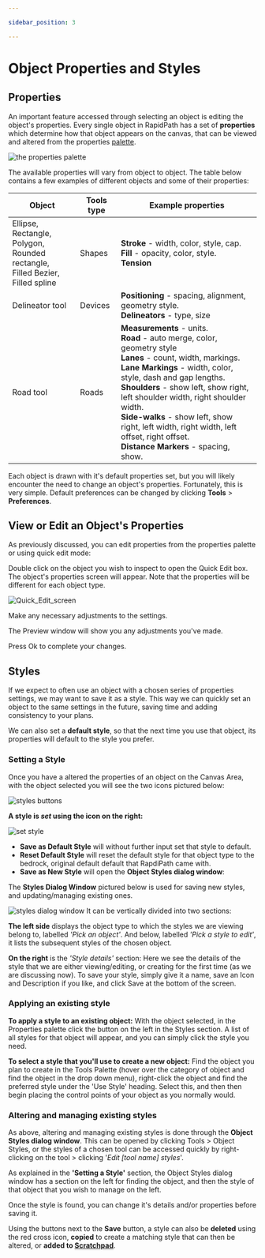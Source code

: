 ```yaml
---

sidebar_position: 3

---
```

# Object Properties and Styles

## Properties

An important feature accessed through selecting an object is editing the object's properties. Every single object in RapidPath has a set of **properties** which determine how that object appears on the canvas, that can be viewed and altered from the properties [palette](/docs/rapidpath/the-rapidpath-screen/your-workspace.md).

![the properties palette](./assets/The-Properties-Palette.png)

The available properties will vary from object to object. The table below contains a few examples of different objects and some of their properties:

|Object                                                                            | Tools type |Example properties                                                                           |
|----------------------------------------------------------------------------------|------------|---------------------------------------------------------------------------------------------|
| Ellipse, Rectangle,<br /> Polygon, Rounded rectangle,<br /> Filled Bezier, Filled spline  | Shapes     | **Stroke** - width, color, style, cap.  <br />**Fill** - opacity, color, style.  <br />**Tension**|
| Delineator tool                                                                  | Devices    | **Positioning** - spacing, alignment, geometry style.  <br />**Delineators** - type, size      |
| Road tool                                                                        | Roads      | **Measurements** - units.  <br />**Road** - auto merge, color, geometry style  <br />**Lanes** - count, width, markings.  <br />**Lane Markings** - width, color, style, dash and gap lengths.  <br />**Shoulders** - show left, show right, left shoulder width, right shoulder width.  <br />**Side-walks** - show left, show right, left width, right width, left offset, right offset.  <br />**Distance Markers** - spacing, show.|

Each object is drawn with it's default properties set, but you will likely encounter the need to change an object's properties. Fortunately, this is very simple. Default preferences can be changed by clicking **Tools** > **Preferences**.

## View or Edit an Object's Properties

 As previously discussed, you can edit properties from the properties palette or using quick edit mode:

 Double click on the object you wish to inspect to open the Quick Edit box. The object's properties screen will appear. Note that the properties will be different for each object type.

 ![Quick_Edit_screen](./assets/Quick_Edit_screen.png)

Make any necessary adjustments to the settings.

The Preview window will show you any adjustments you've made.

Press Ok to complete your changes.

## Styles

If we expect to often use an object with a chosen series of properties settings, we may want to save it as a style. This way we can quickly set an object to the same settings in the future, saving time and adding consistency to your plans.

We can also set a **default style**, so that the next time you use that object, its properties will default to the style you prefer.

### Setting a Style

Once you have a altered the properties of an object on the Canvas Area, with the object selected you will see the two icons pictured below:

![styles buttons](./assets/styles-eg.jpg)

**A style is *set* using the icon on the right:**

![set style](./assets/set-style.png)

- **Save as Default Style** will without further input set that style to default.
- **Reset Default Style** will reset the default style for that object type to the bedrock, original default default that RapdiPath came with.
- **Save as New Style** will open the **Object Styles dialog window**:

The **Styles Dialog Window** pictured below is used for saving new styles, and updating/managing existing ones.

![styles dialog window](./assets/styles-dialog.png)
It can be vertically divided into two sections:

**The left side** displays the object type to which the styles we are viewing belong to, labelled *'Pick an object'*. And below, labelled *'Pick a style to edit'*, it lists the subsequent styles of the chosen object.

**On the right** is the *'Style details'* section: Here we see the details of the style that we are either viewing/editing, or creating for the first time (as we are discussing now). To save your style, simply give it a name, save an Icon and Description if you like, and click Save at the bottom of the screen.

### Applying an existing style

**To apply a style to an existing object:** With the object selected, in the Properties palette click the button on the left in the Styles section. A list of all styles for that object will appear, and you can simply click the style you need.

**To select a style that you'll use to create a new object:** Find the object you plan to create in the Tools Palette (hover over the category of object and find the object in the drop down menu), right-click the object and find the preferred style under the 'Use Style' heading. Select this, and then then begin placing the control points of your object as you normally would.

### Altering and managing existing styles

As above, altering and managing existing styles is done through the **Object Styles dialog window**. This can be opened by clicking Tools > Object Styles, or the styles of a chosen tool can be accessed quickly by right-clicking on the tool > clicking '*Edit [tool name] styles*'.

As explained in the **'Setting a Style'** section, the Object Styles dialog window has a section on the left for finding the object, and then the style of that object that you wish to manage on the left.

Once the style is found, you can change it's details and/or properties before saving it.

Using the buttons next to the **Save** button, a style can also be **deleted** using the red cross icon, **copied** to create a matching style that can then be altered, or **added to [Scratchpad](/docs/rapidpath/the-rapidpath-screen/the-scratch-pad.md)**.
